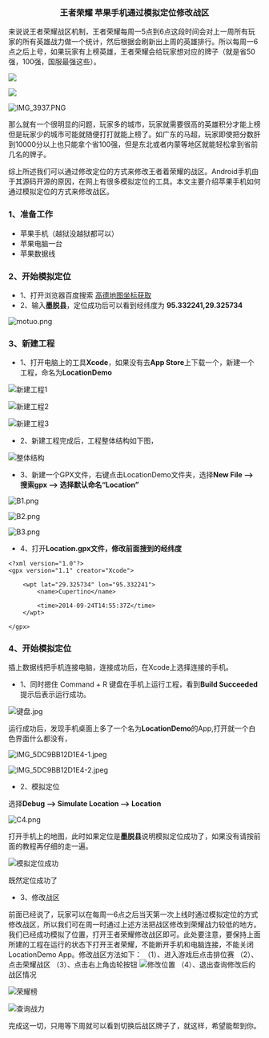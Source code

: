
<h3><center>王者荣耀 苹果手机通过模拟定位修改战区</center></h3>

来说说王者荣耀战区机制，王者荣耀每周一5点到6点这段时间会对上一周所有玩家的所有英雄战力做一个统计，然后根据会刷新出上周的英雄排行。所以每周一6点之后上号，如果玩家有上榜英雄，王者荣耀会给玩家想对应的牌子（就是省50强，100强，国服最强这些）。

![](https://upload-images.jianshu.io/upload_images/1214383-4539f0db429c999e.jpg)

![](https://upload-images.jianshu.io/upload_images/1214383-02ce443f5d116c13.jpg)

![IMG_3937.PNG](https://upload-images.jianshu.io/upload_images/1214383-c81d3671c40d6ce6.PNG?imageMogr2/auto-orient/strip%7CimageView2/2/w/1240)


那么就有一个很明显的问题，玩家多的城市，玩家就需要很高的英雄积分才能上榜但是玩家少的城市可能就随便打打就能上榜了。如广东的马超，玩家即使把分数肝到10000分以上也只能拿个省100强，但是东北或者内蒙等地区就能轻松拿到省前几名的牌子。

综上所述我们可以通过修改定位的方式来修改王者着荣耀的战区。Android手机由于其源码开源的原因，在网上有很多模拟定位的工具。本文主要介绍苹果手机如何通过模拟定位的方式来修改战区。


### 1、准备工作

* 苹果手机（越狱没越狱都可以）
* 苹果电脑一台 
* 苹果数据线

### 2、开始模拟定位

* 1、打开浏览器百度搜索 [高德地图坐标获取](https://lbs.amap.com/console/show/picker)
* 2、输入**墨脱县**，定位成功后可以看到经纬度为 **95.332241,29.325734**

![motuo.png](https://upload-images.jianshu.io/upload_images/1214383-62ecc438a7c61d88.png?imageMogr2/auto-orient/strip%7CimageView2/2/w/1240)

### 3、新建工程

* 1、打开电脑上的工具**Xcode**，如果没有去**App Store**上下载一个，新建一个工程，命名为**LocationDemo**

![新建工程1](https://upload-images.jianshu.io/upload_images/1214383-ed4bd755b08d661c.png?imageMogr2/auto-orient/strip%7CimageView2/2/w/1240)

 ![新建工程2](https://upload-images.jianshu.io/upload_images/1214383-afedc32e7419577f.png?imageMogr2/auto-orient/strip%7CimageView2/2/w/1240)

![新建工程3](https://upload-images.jianshu.io/upload_images/1214383-962fe73184785547.png?imageMogr2/auto-orient/strip%7CimageView2/2/w/1240)

* 2、新建工程完成后，工程整体结构如下图，

![整体结构](https://upload-images.jianshu.io/upload_images/1214383-b20ed8f912e02199.png?imageMogr2/auto-orient/strip%7CimageView2/2/w/1240)

* 3、新建一个GPX文件，右键点击LocationDemo文件夹，选择**New File --> 搜索gpx --> 选择默认命名“Location”**

![B1.png](https://upload-images.jianshu.io/upload_images/1214383-d6ff021b83bb5c15.png?imageMogr2/auto-orient/strip%7CimageView2/2/w/1240)

![B2.png](https://upload-images.jianshu.io/upload_images/1214383-461c3791b16babf8.png?imageMogr2/auto-orient/strip%7CimageView2/2/w/1240)

![B3.png](https://upload-images.jianshu.io/upload_images/1214383-6fcbcaeea43e374e.png?imageMogr2/auto-orient/strip%7CimageView2/2/w/1240)

* 4、打开**Location.gpx文件，修改前面搜到的经纬度**

```
<?xml version="1.0"?>
<gpx version="1.1" creator="Xcode">
    
    <wpt lat="29.325734" lon="95.332241">
        <name>Cupertino</name>
        
        <time>2014-09-24T14:55:37Z</time>
    </wpt>
    
</gpx>

```

### 4、开始模拟定位

插上数据线把手机连接电脑，连接成功后，在Xcode上选择连接的手机。


* 1、同时摁住 Command + R 键盘在手机上运行工程，看到**Build Succeeded**提示后表示运行成功。

![键盘.jpg](https://upload-images.jianshu.io/upload_images/1214383-4de0e77bab92b63f.jpg?imageMogr2/auto-orient/strip%7CimageView2/2/w/1240)

运行成功后，发现手机桌面上多了一个名为**LocationDemo**的App,打开就一个白色界面什么都没有，

![IMG_5DC9BB12D1E4-1.jpeg](https://upload-images.jianshu.io/upload_images/1214383-37bb95e553c33534.jpeg?imageMogr2/auto-orient/strip%7CimageView2/2/w/1240)

![IMG_5DC9BB12D1E4-2.jpeg](https://upload-images.jianshu.io/upload_images/1214383-e297feb282b47c30.jpeg?imageMogr2/auto-orient/strip%7CimageView2/2/w/1240)


* 2、模拟定位

选择**Debug --> Simulate Location --> Location**

![C4.png](https://upload-images.jianshu.io/upload_images/1214383-f2e1358f2688f5ef.png?imageMogr2/auto-orient/strip%7CimageView2/2/w/1240)

打开手机上的地图，此时如果定位是**墨脱县**说明模拟定位成功了，如果没有请按前面的教程再仔细的走一遍。

![模拟定位成功](https://upload-images.jianshu.io/upload_images/1214383-d613b9e67c974cc1.PNG?imageMogr2/auto-orient/strip%7CimageView2/2/w/1240)

既然定位成功了

* 3、修改战区

前面已经说了，玩家可以在每周一6点之后当天第一次上线时通过模拟定位的方式修改战区，所以我们可在周一时通过上述方法把战区修改到荣耀战力较低的地方。我们已经成功模拟了位置，打开王者荣耀修改战区即可。此处要注意，要保持上面所建的工程在运行的状态下打开王者荣耀，不能断开手机和电脑连接，不能关闭LocationDemo App。修改战区方法如下：
 （1）、进入游戏后点击排位赛
 （2）、点击荣耀战区
 （3）、点击右上角齿轮按钮
![修改位置](https://upload-images.jianshu.io/upload_images/1214383-733370d7e44097b0.PNG?imageMogr2/auto-orient/strip%7CimageView2/2/w/1240)
（4）、退出查询修改后的战区情况

![荣耀榜](https://upload-images.jianshu.io/upload_images/1214383-2e690d4fae82213d.PNG?imageMogr2/auto-orient/strip%7CimageView2/2/w/1240)


![查询战力](https://upload-images.jianshu.io/upload_images/1214383-7d84da6873a6670f.PNG?imageMogr2/auto-orient/strip%7CimageView2/2/w/1240)

完成这一切，只用等下周就可以看到切换后战区牌子了，就这样，希望能帮到你。




